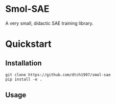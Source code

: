 # Smol-SAE

A very small, didactic SAE training library.

# Quickstart
## Installation
```
git clone https://github.com/dtch1997/smol-sae
pip install -e .
```

## Usage


